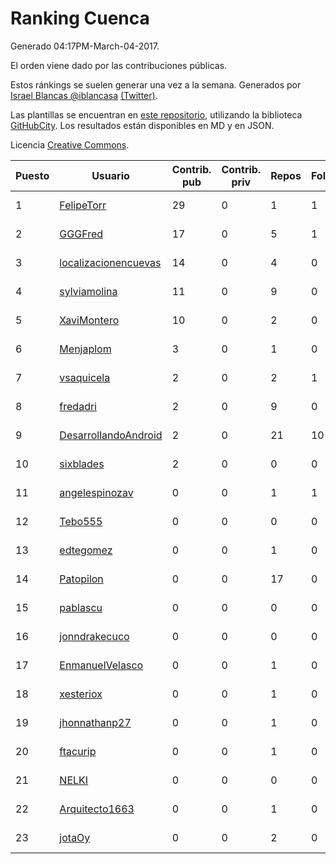 # Ranking Cuenca

Generado 04:17PM-March-04-2017.

El orden viene dado por las contribuciones públicas.

Estos ránkings se suelen generar una vez a la semana. Generados por [Israel Blancas @iblancasa](https://github.com/iblancasa/) [(Twitter)](https://twitter.com/iblancasa).

Las plantillas se encuentran en [este repositorio](https://github.com/iblancasa/GH-Spanish-Ranking), utilizando la biblioteca [GitHubCity](https://github.com/iblancasa/GitHubCity). Los resultados están disponibles en MD y en JSON.

Licencia [Creative Commons](https://creativecommons.org/licenses/by/4.0/).

| Puesto   |  Usuario  | Contrib. pub | Contrib. priv |Repos| Followers | Desde |  Avatar  |
|----------|-----------|--------------|---------------|-----|-----------|-------|----------|
|1|[FelipeTorr](https://github.com/FelipeTorr)|29|0|1|1|2013-10-17|![FelipeTorr](https://avatars2.githubusercontent.com/u/5705251)|
|2|[GGGFred](https://github.com/GGGFred)|17|0|5|1|2013-01-15|![GGGFred](https://avatars2.githubusercontent.com/u/3277081)|
|3|[localizacionencuevas](https://github.com/localizacionencuevas)|14|0|4|0|2016-11-21|![localizacionencuevas](https://avatars3.githubusercontent.com/u/23629118)|
|4|[sylviamolina](https://github.com/sylviamolina)|11|0|9|0|2016-12-16|![sylviamolina](https://avatars3.githubusercontent.com/u/24606165)|
|5|[XaviMontero](https://github.com/XaviMontero)|10|0|2|0|2016-12-03|![XaviMontero](https://avatars2.githubusercontent.com/u/24358710)|
|6|[Menjaplom](https://github.com/Menjaplom)|3|0|1|0|2016-04-10|![Menjaplom](https://avatars1.githubusercontent.com/u/18379240)|
|7|[vsaquicela](https://github.com/vsaquicela)|2|0|2|1|2011-09-19|![vsaquicela](https://avatars0.githubusercontent.com/u/1062684)|
|8|[fredadri](https://github.com/fredadri)|2|0|9|0|2013-05-01|![fredadri](https://avatars3.githubusercontent.com/u/4308791)|
|9|[DesarrollandoAndroid](https://github.com/DesarrollandoAndroid)|2|0|21|10|2014-06-22|![DesarrollandoAndroid](https://avatars3.githubusercontent.com/u/7956170)|
|10|[sixblades](https://github.com/sixblades)|2|0|0|0|2017-03-01|![sixblades](https://avatars0.githubusercontent.com/u/26110380)|
|11|[angelespinozav](https://github.com/angelespinozav)|0|0|1|1|2012-10-30|![angelespinozav](https://avatars3.githubusercontent.com/u/2684248)|
|12|[Tebo555](https://github.com/Tebo555)|0|0|0|0|2013-02-21|![Tebo555](https://avatars3.githubusercontent.com/u/3661837)|
|13|[edtegomez](https://github.com/edtegomez)|0|0|1|0|2013-06-13|![edtegomez](https://avatars2.githubusercontent.com/u/4690577)|
|14|[Patopilon](https://github.com/Patopilon)|0|0|17|0|2014-03-01|![Patopilon](https://avatars1.githubusercontent.com/u/6825628)|
|15|[pablascu](https://github.com/pablascu)|0|0|0|0|2014-02-19|![pablascu](https://avatars3.githubusercontent.com/u/6728378)|
|16|[jonndrakecuco](https://github.com/jonndrakecuco)|0|0|0|0|2014-07-23|![jonndrakecuco](https://avatars0.githubusercontent.com/u/8249057)|
|17|[EnmanuelVelasco](https://github.com/EnmanuelVelasco)|0|0|1|0|2014-10-06|![EnmanuelVelasco](https://avatars1.githubusercontent.com/u/9041455)|
|18|[xesteriox](https://github.com/xesteriox)|0|0|1|0|2015-03-12|![xesteriox](https://avatars3.githubusercontent.com/u/11449134)|
|19|[jhonnathanp27](https://github.com/jhonnathanp27)|0|0|1|0|2015-05-11|![jhonnathanp27](https://avatars1.githubusercontent.com/u/12394226)|
|20|[ftacurip](https://github.com/ftacurip)|0|0|1|0|2015-06-26|![ftacurip](https://avatars0.githubusercontent.com/u/13069456)|
|21|[NELKI](https://github.com/NELKI)|0|0|0|0|2015-06-29|![NELKI](https://avatars0.githubusercontent.com/u/13105920)|
|22|[Arquitecto1663](https://github.com/Arquitecto1663)|0|0|1|0|2015-07-22|![Arquitecto1663](https://avatars0.githubusercontent.com/u/13456548)|
|23|[jotaOy](https://github.com/jotaOy)|0|0|2|0|2015-07-10|![jotaOy](https://avatars1.githubusercontent.com/u/13277260)|
